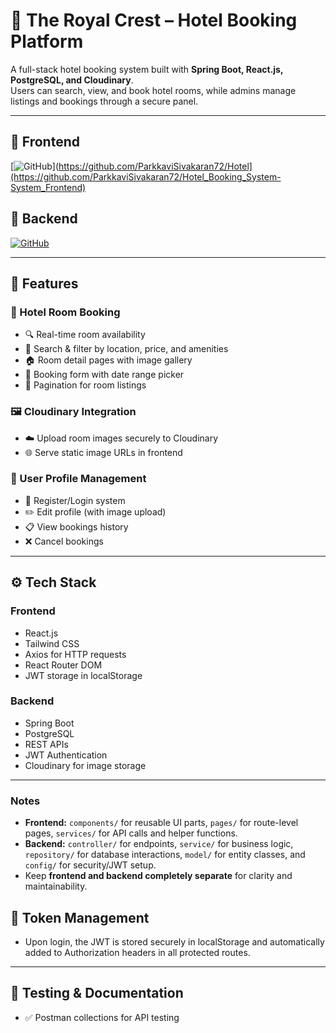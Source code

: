 # 🏨 The Royal Crest – Hotel Booking Platform

A full-stack hotel booking system built with **Spring Boot, React.js, PostgreSQL, and Cloudinary**.  
Users can search, view, and book hotel rooms, while admins manage listings and bookings through a secure panel.

---

## 🔗 Frontend
[![GitHub](https://img.shields.io/badge/GitHub-Frontend-blue?logo=github)](https://github.com/ParkkaviSivakaran72/Hotel](https://github.com/ParkkaviSivakaran72/Hotel_Booking_System-System_Frontend)

## 🔗 Backend
[![GitHub](https://img.shields.io/badge/GitHub-Backend-blue?logo=github)](https://github.com/ParkkaviSivakaran72/Hotel)

---

## 🚀 Features
### 🏨 Hotel Room Booking
- 🔍 Real-time room availability
- 🎯 Search & filter by location, price, and amenities
- 🏠 Room detail pages with image gallery
- 📝 Booking form with date range picker
- 📄 Pagination for room listings

### 🖼️ Cloudinary Integration
- ☁️ Upload room images securely to Cloudinary
- 🌐 Serve static image URLs in frontend

### 👤 User Profile Management
- 🔐 Register/Login system
- ✏️ Edit profile (with image upload)
- 📋 View bookings history
- ❌ Cancel bookings

---

## ⚙️ Tech Stack

### Frontend
- React.js
- Tailwind CSS
- Axios for HTTP requests
- React Router DOM
- JWT storage in localStorage

### Backend
- Spring Boot
- PostgreSQL
- REST APIs
- JWT Authentication
- Cloudinary for image storage

---

### Notes
- **Frontend:** `components/` for reusable UI parts, `pages/` for route-level pages, `services/` for API calls and helper functions.  
- **Backend:** `controller/` for endpoints, `service/` for business logic, `repository/` for database interactions, `model/` for entity classes, and `config/` for security/JWT setup.  
- Keep **frontend and backend completely separate** for clarity and maintainability.


## 🔐 Token Management
- Upon login, the JWT is stored securely in localStorage and automatically added to Authorization headers in all protected routes.

---

## 🧪 Testing & Documentation
- ✅ Postman collections for API testing

